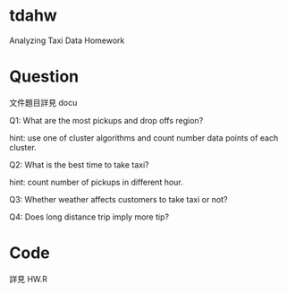 # tdahw
Analyzing Taxi Data Homework

# Question
文件題目詳見 docu

Q1: What are the most pickups and drop offs region?

hint: use one of cluster algorithms and count number data points of each cluster.

Q2: What is the best time to take taxi?

hint: count number of pickups in different hour.

Q3: Whether weather affects customers to take taxi or not?

Q4: Does long distance trip imply more tip?

# Code
詳見 HW.R
